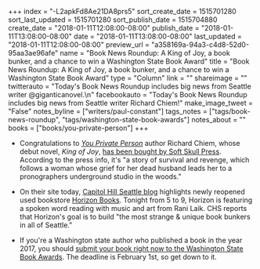 +++
index = "-L2apkFd8Ae21DA8prs5"
sort_create_date = 1515701280
sort_last_updated = 1515701280
sort_publish_date = 1515704880
create_date = "2018-01-11T12:08:00-08:00"
publish_date = "2018-01-11T13:08:00-08:00"
date = "2018-01-11T13:08:00-08:00"
last_updated = "2018-01-11T12:08:00-08:00"
preview_url = "a358169a-94a3-c4d8-52d0-95aa3ae96afe"
name = "Book News Roundup: A King of Joy, a book bunker, and a chance to win a Washington State Book Award"
title = "Book News Roundup: A King of Joy, a book bunker, and a chance to win a Washington State Book Award"
type = "Column"
link = ""
shareimage = ""
twitterauto = "Today's Book News Roundup includes big news from Seattle writer @giganticanovel.\n"
facebookauto = "Today's Book News Roundup includes big news from Seattle writer Richard Chiem!"
make_image_tweet = "False"
notes_byline = ["writers/paul-constant"]
tags_notes = ["tags/book-news-roundup", "tags/washington-state-book-awards"]
notes_about = ""
books = ["books/you-private-person"]
+++
* Congratulations to [*You Private Person*](http://www.seattlereviewofbooks.com/reviews/the-second-coming/) author Richard Chiem, whose debut novel, *King of Joy*, [has been bought by Soft Skull Press](https://www.facebook.com/photo.php?fbid=10105604373721964&set=a.10101218979646844.2868207.3317750&type=3&theater). According to the press info, it's "a story of survival and revenge, which follows a woman whose grief for her dead husband leads her to a pronographers underground studio in the woods."

* On their site today, [Capitol Hill Seattle blog](http://www.capitolhillseattle.com/2018/01/a-good-time-to-visit-capitol-hills-most-strange-unique-book-bunker-horizon-books/) highlights newly reopened used bookstore [Horizon Books](https://www.facebook.com/seattlehorizonbooks/). Tonight from 5 to 9, Horizon is featuring a spoken word reading with music and art from Rani Laik. CHS reports that Horizon's goal is to build "the most strange & unique book bunkers in all of Seattle." 

* If you're a Washington state author who published a book in the year 2017, you should [submit your book right now to the Washington State Book Awards](http://www.washingtoncenterforthebook.org/submit-books-to-wsba/). The deadline is February 1st, so get down to it.

